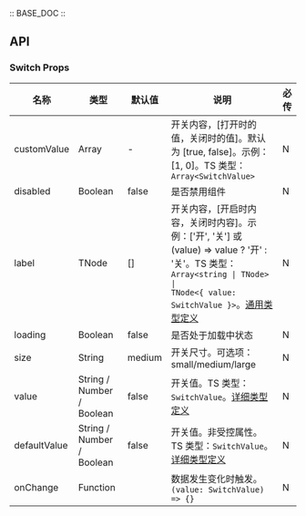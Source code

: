 :: BASE_DOC ::

## API

### Switch Props

名称 | 类型 | 默认值 | 说明 | 必传
-- | -- | -- | -- | --
customValue | Array | - | 开关内容，[打开时的值，关闭时的值]。默认为 [true, false]。示例：[1, 0]。TS 类型：`Array<SwitchValue>` | N
disabled | Boolean | false | 是否禁用组件 | N
label | TNode | [] | 开关内容，[开启时内容，关闭时内容]。示例：['开', '关'] 或 (value) => value ? '开' : '关'。TS 类型：<code>Array&lt;string &#124; TNode&gt; &#124; TNode&lt;{ value: SwitchValue }&gt;</code>。[通用类型定义](https://github.com/Tencent/tdesign-react/blob/main/src/common.ts) | N
loading | Boolean | false | 是否处于加载中状态 | N
size | String | medium | 开关尺寸。可选项：small/medium/large | N
value | String / Number / Boolean | false | 开关值。TS 类型：`SwitchValue`。[详细类型定义](https://github.com/Tencent/tdesign-react/blob/main/src/switch/type.ts) | N
defaultValue | String / Number / Boolean | false | 开关值。非受控属性。TS 类型：`SwitchValue`。[详细类型定义](https://github.com/Tencent/tdesign-react/blob/main/src/switch/type.ts) | N
onChange | Function |  | 数据发生变化时触发。`(value: SwitchValue) => {}` | N
